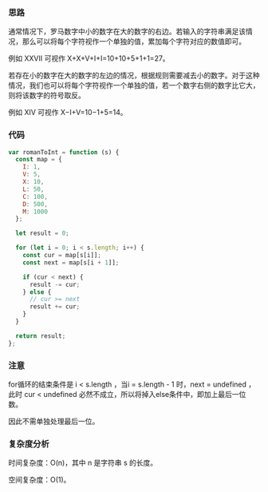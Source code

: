 ### 思路
通常情况下，罗马数字中小的数字在大的数字的右边。若输入的字符串满足该情况，那么可以将每个字符视作一个单独的值，累加每个字符对应的数值即可。

例如 XXVII 可视作 X+X+V+I+I=10+10+5+1+1=27。

若存在小的数字在大的数字的左边的情况，根据规则需要减去小的数字。对于这种情况，我们也可以将每个字符视作一个单独的值，若一个数字右侧的数字比它大，则将该数字的符号取反。

例如 XIV 可视作 X−I+V=10−1+5=14。

### 代码
```js
var romanToInt = function (s) {
  const map = {
    I: 1,
    V: 5,
    X: 10,
    L: 50,
    C: 100,
    D: 500,
    M: 1000
  };

  let result = 0;

  for (let i = 0; i < s.length; i++) {
    const cur = map[s[i]];
    const next = map[s[i + 1]];

    if (cur < next) {
      result -= cur;
    } else {
      // cur >= next
      result += cur;
    }
  }

  return result;
};
```

### 注意
for循环的结束条件是 i < s.length ，当i = s.length - 1 时，next = undefined ，此时 cur < undefined 必然不成立，所以将掉入else条件中，即加上最后一位数。

因此不需单独处理最后一位。

### 复杂度分析
时间复杂度：O(n)，其中 n 是字符串 s 的长度。

空间复杂度：O(1)。